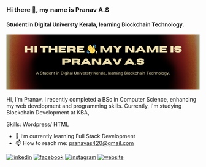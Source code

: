 ### Hi there 👋, my name is Pranav A.S
#### Student in Digital Universty Kerala, learning Blockchain Technology.
![Student in Digital Universty Kerala, learning Blockchain Technology.](https://github.com/PranavAS22/PranavAS22/blob/main/profile.png)

Hi, I'm Pranav. I recently completed a BSc in Computer Science, enhancing my web development and programming skills. Currently, I'm studying Blockchain Development at KBA,

Skills: Wordpress/ HTML 

- 🌱 I’m currently learning Full Stack Development 
- 📫 How to reach me: pranavas420@gmail.com 


[<img src='https://cdn.jsdelivr.net/npm/simple-icons@3.0.1/icons/linkedin.svg' color='white' alt='linkedin' height='40'>](https://www.linkedin.com/in/https://www.linkedin.com/in/pranav-a-s-355abb279//)  [<img src='https://cdn.jsdelivr.net/npm/simple-icons@3.0.1/icons/facebook.svg' alt='facebook' height='40'>](https://www.facebook.com/https://www.facebook.com/profile.php?id=61550729532129)  [<img src='https://cdn.jsdelivr.net/npm/simple-icons@3.0.1/icons/instagram.svg' alt='instagram' height='40'>](https://www.instagram.com/https://www.instagram.com/pranav.a.s__//)  [<img src='https://cdn.jsdelivr.net/npm/simple-icons@3.0.1/icons/icloud.svg' alt='website' height='40'>](PranavAS22)  


<!--
**PranavAS22/PranavAS22** is a ✨ _special_ ✨ repository because its `README.md` (this file) appears on your GitHub profile.

Here are some ideas to get you started:

- 🔭 I’m currently working on ...
- 🌱 I’m currently learning ...
- 👯 I’m looking to collaborate on ...
- 🤔 I’m looking for help with ...
- 💬 Ask me about ...
- 📫 How to reach me: ...
- 😄 Pronouns: ...
- ⚡ Fun fact: ...
-->
